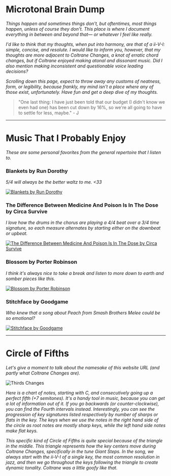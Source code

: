 
# Microtonal Brain Dump

*Things happen and sometimes things don't, but oftentimes, most things happen, unless of course they don't. This place is where I document everything in between and beyond that— or whatever I feel like really.*

*I'd like to think that my thoughts, when put into harmony, are that of a ii-V-I: simple, concise, and resolute. I would like to inform you, however, that my thoughts are more adjacent to Coltrane Changes, a knot of erratic chord changes, but if Coltrane enjoyed making atonal and dissonant music. Did I also mention making inconsistent and questionable voice leading decisions?*

*Scrolling down this page, expect to throw away any customs of neatness, form, or legibility, because frankly, my mind isn't a place where any of those exist, unfortunately. Have fun and get a deep dive of my thoughts.*

> "One last thing: I have just been told that our budget (I didn't know we even had one) has been cut down by 16%, so we're all going to have to settle for less, maybe." - J

---

# Music That I Probably Enjoy


*These are some personal favorites from the general repertoire that I listen to.*



### Blankets by Run Dorothy

*5/4 will always be the better waltz to me. <33*

[![Blankets by Run Dorothy](http://img.youtube.com/vi/MAZ_rFtH4XI/0.jpg)](http://www.youtube.com/watch?v=MAZ_rFtH4XI)

### The Difference Between Medicine And Poison Is In The Dose by Circa Survive

*I love how the drums in the chorus are playing a 4/4 beat over a 3/4 time signature, so each measure alternates by starting either on the downbeat or upbeat.*

[![The Difference Between Medicine And Poison Is In The Dose by Circa Survive](http://img.youtube.com/vi/eap9LIJxpkg/0.jpg)](https://www.youtube.com/watch?v=eap9LIJxpkg)

### Blossom by Porter Robinson

*I think it's always nice to take a break and listen to more down to earth and somber pieces like this.*

[![Blossom by Porter Robinson](http://img.youtube.com/vi/CGsmf_g9kho/0.jpg)](http://www.youtube.com/watch?v=CGsmf_g9kho)

### Stitchface by Goodgame

*Who knew that a song about Peach from Smash Brothers Melee could be so emotional?*

[![Stitchface by Goodgame](http://img.youtube.com/vi/-M-TA7wRvE0/0.jpg)](http://www.youtube.com/watch?v=-M-TA7wRvE0)


---

# Circle of Fifths

*Let's give a moment to talk about the namesake of this website URL (and partly what Coltrane Changes are).*

![Thirds Changes](https://upload.wikimedia.org/wikipedia/commons/4/45/Thirds_cycle.png)

*Here is a chart of notes, starting with C, and consecutively going up a perfect fifth (+7 semitones). It's a handy tool in music, because you can get a lot of information out of it. If you go backwards (or counter-clockwise), you can find the Fourth intervals instead. Interestingly, you can see the progression of key signatures listed respectively by number of sharps or flats in the key. The keys when we use the notes in the right hand side of the circle as root notes are mostly sharp keys, while the left hand side notes make flat keys.* 

*This specific kind of Circle of Fifths is quite special because of the triangle in the middle. This triangle represents how the key centers move during Coltrane Changes, specifically in the tune Giant Steps. In the song, we always start with the ii-V-I of a single key, the most common resolution in jazz, and then we go throughout the keys following the triangle to create dynamic tonality. Coltrane was a little goofy like that.*



